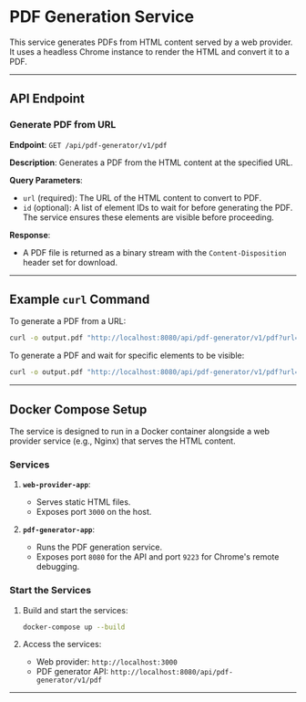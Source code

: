 # PDF Generation Service

This service generates PDFs from HTML content served by a web provider. It uses a headless Chrome instance to render the
HTML and convert it to a PDF.

---

## API Endpoint

### Generate PDF from URL

**Endpoint**: `GET /api/pdf-generator/v1/pdf`

**Description**: Generates a PDF from the HTML content at the specified URL.

**Query Parameters**:

- `url` (required): The URL of the HTML content to convert to PDF.
- `id` (optional): A list of element IDs to wait for before generating the PDF. The service ensures these elements are
  visible before proceeding.

**Response**:

- A PDF file is returned as a binary stream with the `Content-Disposition` header set for download.

---

## Example `curl` Command

To generate a PDF from a URL:

```bash
curl -o output.pdf "http://localhost:8080/api/pdf-generator/v1/pdf?url=https://go.dev/doc"
```

To generate a PDF and wait for specific elements to be visible:

```bash
curl -o output.pdf "http://localhost:8080/api/pdf-generator/v1/pdf?url=https://go.dev/doc/tutorial/getting-started&id=prerequisites&id=nav"
```

---

## Docker Compose Setup

The service is designed to run in a Docker container alongside a web provider service (e.g., Nginx) that serves the HTML
content.

### Services

1. **`web-provider-app`**:
    - Serves static HTML files.
    - Exposes port `3000` on the host.

2. **`pdf-generator-app`**:
    - Runs the PDF generation service.
    - Exposes port `8080` for the API and port `9223` for Chrome's remote debugging.

### Start the Services

1. Build and start the services:
   ```bash
   docker-compose up --build
   ```

2. Access the services:
    - Web provider: `http://localhost:3000`
    - PDF generator API: `http://localhost:8080/api/pdf-generator/v1/pdf`

---


